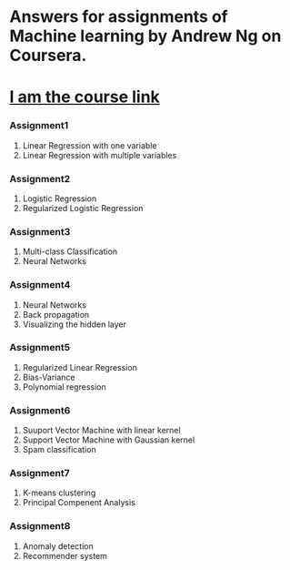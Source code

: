 # Answers for assignments of Machine learning by Andrew Ng on Coursera.
# [I am the course link](https://www.coursera.org/learn/machine-learning)
### Assignment1 
1. Linear Regression with one variable
2. Linear Regression with multiple variables

### Assignment2 
1. Logistic Regression
2. Regularized Logistic Regression

### Assignment3 
1. Multi-class Classification
2. Neural Networks

### Assignment4 
1. Neural Networks
2. Back propagation
3. Visualizing the hidden layer

### Assignment5 
1. Regularized Linear Regression
2. Bias-Variance
3. Polynomial regression

### Assignment6 
1. Suuport Vector Machine with linear kernel
2. Support Vector Machine with Gaussian kernel
3. Spam classification

### Assignment7 
1. K-means clustering
2. Principal Compenent Analysis

### Assignment8
1. Anomaly detection
2. Recommender system

